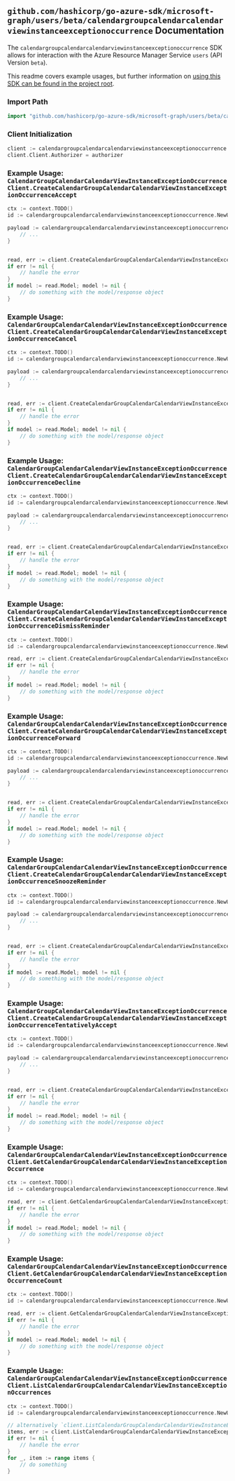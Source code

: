 
## `github.com/hashicorp/go-azure-sdk/microsoft-graph/users/beta/calendargroupcalendarcalendarviewinstanceexceptionoccurrence` Documentation

The `calendargroupcalendarcalendarviewinstanceexceptionoccurrence` SDK allows for interaction with the Azure Resource Manager Service `users` (API Version `beta`).

This readme covers example usages, but further information on [using this SDK can be found in the project root](https://github.com/hashicorp/go-azure-sdk/tree/main/docs).

### Import Path

```go
import "github.com/hashicorp/go-azure-sdk/microsoft-graph/users/beta/calendargroupcalendarcalendarviewinstanceexceptionoccurrence"
```


### Client Initialization

```go
client := calendargroupcalendarcalendarviewinstanceexceptionoccurrence.NewCalendarGroupCalendarCalendarViewInstanceExceptionOccurrenceClientWithBaseURI("https://management.azure.com")
client.Client.Authorizer = authorizer
```


### Example Usage: `CalendarGroupCalendarCalendarViewInstanceExceptionOccurrenceClient.CreateCalendarGroupCalendarCalendarViewInstanceExceptionOccurrenceAccept`

```go
ctx := context.TODO()
id := calendargroupcalendarcalendarviewinstanceexceptionoccurrence.NewUserIdCalendarGroupIdCalendarIdCalendarViewIdInstanceIdExceptionOccurrenceID("userIdValue", "calendarGroupIdValue", "calendarIdValue", "eventIdValue", "eventId1Value", "eventId2Value")

payload := calendargroupcalendarcalendarviewinstanceexceptionoccurrence.CreateCalendarGroupCalendarCalendarViewInstanceExceptionOccurrenceAcceptRequest{
	// ...
}


read, err := client.CreateCalendarGroupCalendarCalendarViewInstanceExceptionOccurrenceAccept(ctx, id, payload)
if err != nil {
	// handle the error
}
if model := read.Model; model != nil {
	// do something with the model/response object
}
```


### Example Usage: `CalendarGroupCalendarCalendarViewInstanceExceptionOccurrenceClient.CreateCalendarGroupCalendarCalendarViewInstanceExceptionOccurrenceCancel`

```go
ctx := context.TODO()
id := calendargroupcalendarcalendarviewinstanceexceptionoccurrence.NewUserIdCalendarGroupIdCalendarIdCalendarViewIdInstanceIdExceptionOccurrenceID("userIdValue", "calendarGroupIdValue", "calendarIdValue", "eventIdValue", "eventId1Value", "eventId2Value")

payload := calendargroupcalendarcalendarviewinstanceexceptionoccurrence.CreateCalendarGroupCalendarCalendarViewInstanceExceptionOccurrenceCancelRequest{
	// ...
}


read, err := client.CreateCalendarGroupCalendarCalendarViewInstanceExceptionOccurrenceCancel(ctx, id, payload)
if err != nil {
	// handle the error
}
if model := read.Model; model != nil {
	// do something with the model/response object
}
```


### Example Usage: `CalendarGroupCalendarCalendarViewInstanceExceptionOccurrenceClient.CreateCalendarGroupCalendarCalendarViewInstanceExceptionOccurrenceDecline`

```go
ctx := context.TODO()
id := calendargroupcalendarcalendarviewinstanceexceptionoccurrence.NewUserIdCalendarGroupIdCalendarIdCalendarViewIdInstanceIdExceptionOccurrenceID("userIdValue", "calendarGroupIdValue", "calendarIdValue", "eventIdValue", "eventId1Value", "eventId2Value")

payload := calendargroupcalendarcalendarviewinstanceexceptionoccurrence.CreateCalendarGroupCalendarCalendarViewInstanceExceptionOccurrenceDeclineRequest{
	// ...
}


read, err := client.CreateCalendarGroupCalendarCalendarViewInstanceExceptionOccurrenceDecline(ctx, id, payload)
if err != nil {
	// handle the error
}
if model := read.Model; model != nil {
	// do something with the model/response object
}
```


### Example Usage: `CalendarGroupCalendarCalendarViewInstanceExceptionOccurrenceClient.CreateCalendarGroupCalendarCalendarViewInstanceExceptionOccurrenceDismissReminder`

```go
ctx := context.TODO()
id := calendargroupcalendarcalendarviewinstanceexceptionoccurrence.NewUserIdCalendarGroupIdCalendarIdCalendarViewIdInstanceIdExceptionOccurrenceID("userIdValue", "calendarGroupIdValue", "calendarIdValue", "eventIdValue", "eventId1Value", "eventId2Value")

read, err := client.CreateCalendarGroupCalendarCalendarViewInstanceExceptionOccurrenceDismissReminder(ctx, id)
if err != nil {
	// handle the error
}
if model := read.Model; model != nil {
	// do something with the model/response object
}
```


### Example Usage: `CalendarGroupCalendarCalendarViewInstanceExceptionOccurrenceClient.CreateCalendarGroupCalendarCalendarViewInstanceExceptionOccurrenceForward`

```go
ctx := context.TODO()
id := calendargroupcalendarcalendarviewinstanceexceptionoccurrence.NewUserIdCalendarGroupIdCalendarIdCalendarViewIdInstanceIdExceptionOccurrenceID("userIdValue", "calendarGroupIdValue", "calendarIdValue", "eventIdValue", "eventId1Value", "eventId2Value")

payload := calendargroupcalendarcalendarviewinstanceexceptionoccurrence.CreateCalendarGroupCalendarCalendarViewInstanceExceptionOccurrenceForwardRequest{
	// ...
}


read, err := client.CreateCalendarGroupCalendarCalendarViewInstanceExceptionOccurrenceForward(ctx, id, payload)
if err != nil {
	// handle the error
}
if model := read.Model; model != nil {
	// do something with the model/response object
}
```


### Example Usage: `CalendarGroupCalendarCalendarViewInstanceExceptionOccurrenceClient.CreateCalendarGroupCalendarCalendarViewInstanceExceptionOccurrenceSnoozeReminder`

```go
ctx := context.TODO()
id := calendargroupcalendarcalendarviewinstanceexceptionoccurrence.NewUserIdCalendarGroupIdCalendarIdCalendarViewIdInstanceIdExceptionOccurrenceID("userIdValue", "calendarGroupIdValue", "calendarIdValue", "eventIdValue", "eventId1Value", "eventId2Value")

payload := calendargroupcalendarcalendarviewinstanceexceptionoccurrence.CreateCalendarGroupCalendarCalendarViewInstanceExceptionOccurrenceSnoozeReminderRequest{
	// ...
}


read, err := client.CreateCalendarGroupCalendarCalendarViewInstanceExceptionOccurrenceSnoozeReminder(ctx, id, payload)
if err != nil {
	// handle the error
}
if model := read.Model; model != nil {
	// do something with the model/response object
}
```


### Example Usage: `CalendarGroupCalendarCalendarViewInstanceExceptionOccurrenceClient.CreateCalendarGroupCalendarCalendarViewInstanceExceptionOccurrenceTentativelyAccept`

```go
ctx := context.TODO()
id := calendargroupcalendarcalendarviewinstanceexceptionoccurrence.NewUserIdCalendarGroupIdCalendarIdCalendarViewIdInstanceIdExceptionOccurrenceID("userIdValue", "calendarGroupIdValue", "calendarIdValue", "eventIdValue", "eventId1Value", "eventId2Value")

payload := calendargroupcalendarcalendarviewinstanceexceptionoccurrence.CreateCalendarGroupCalendarCalendarViewInstanceExceptionOccurrenceTentativelyAcceptRequest{
	// ...
}


read, err := client.CreateCalendarGroupCalendarCalendarViewInstanceExceptionOccurrenceTentativelyAccept(ctx, id, payload)
if err != nil {
	// handle the error
}
if model := read.Model; model != nil {
	// do something with the model/response object
}
```


### Example Usage: `CalendarGroupCalendarCalendarViewInstanceExceptionOccurrenceClient.GetCalendarGroupCalendarCalendarViewInstanceExceptionOccurrence`

```go
ctx := context.TODO()
id := calendargroupcalendarcalendarviewinstanceexceptionoccurrence.NewUserIdCalendarGroupIdCalendarIdCalendarViewIdInstanceIdExceptionOccurrenceID("userIdValue", "calendarGroupIdValue", "calendarIdValue", "eventIdValue", "eventId1Value", "eventId2Value")

read, err := client.GetCalendarGroupCalendarCalendarViewInstanceExceptionOccurrence(ctx, id)
if err != nil {
	// handle the error
}
if model := read.Model; model != nil {
	// do something with the model/response object
}
```


### Example Usage: `CalendarGroupCalendarCalendarViewInstanceExceptionOccurrenceClient.GetCalendarGroupCalendarCalendarViewInstanceExceptionOccurrenceCount`

```go
ctx := context.TODO()
id := calendargroupcalendarcalendarviewinstanceexceptionoccurrence.NewUserIdCalendarGroupIdCalendarIdCalendarViewIdInstanceID("userIdValue", "calendarGroupIdValue", "calendarIdValue", "eventIdValue", "eventId1Value")

read, err := client.GetCalendarGroupCalendarCalendarViewInstanceExceptionOccurrenceCount(ctx, id)
if err != nil {
	// handle the error
}
if model := read.Model; model != nil {
	// do something with the model/response object
}
```


### Example Usage: `CalendarGroupCalendarCalendarViewInstanceExceptionOccurrenceClient.ListCalendarGroupCalendarCalendarViewInstanceExceptionOccurrences`

```go
ctx := context.TODO()
id := calendargroupcalendarcalendarviewinstanceexceptionoccurrence.NewUserIdCalendarGroupIdCalendarIdCalendarViewIdInstanceID("userIdValue", "calendarGroupIdValue", "calendarIdValue", "eventIdValue", "eventId1Value")

// alternatively `client.ListCalendarGroupCalendarCalendarViewInstanceExceptionOccurrences(ctx, id)` can be used to do batched pagination
items, err := client.ListCalendarGroupCalendarCalendarViewInstanceExceptionOccurrencesComplete(ctx, id)
if err != nil {
	// handle the error
}
for _, item := range items {
	// do something
}
```
